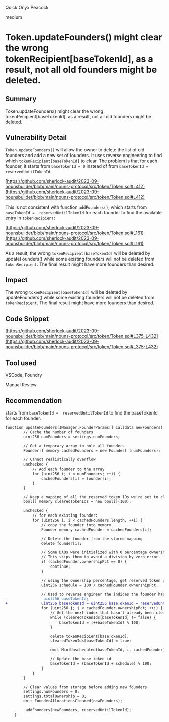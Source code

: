 Quick Onyx Peacock

medium

# Token.updateFounders() might clear the wrong tokenRecipient[baseTokenId], as a result, not all old founders might be deleted.

## Summary
Token.updateFounders() might clear the wrong tokenRecipient[baseTokenId], as a result, not all old founders might be deleted. 

## Vulnerability Detail
``Token.updateFounders()`` will allow the owner to delete the list of old founders and add a new set of founders. It uses reverse engineering to find which ``tokenRecipient[baseTokenId]`` to clear. The problem is that for each founder, it starts from ``baseTokenId = 0`` instead of from ``baseTokenId =  reservedUntilTokenId``.

[https://github.com/sherlock-audit/2023-09-nounsbuilder/blob/main/nouns-protocol/src/token/Token.sol#L412](https://github.com/sherlock-audit/2023-09-nounsbuilder/blob/main/nouns-protocol/src/token/Token.sol#L412)

This is not consistent with function  ``addFounders()``, which starts from ``baseTokenId =  reservedUntilTokenId`` for each founder to find   the available entry in ``tokenRecipient``:

[https://github.com/sherlock-audit/2023-09-nounsbuilder/blob/main/nouns-protocol/src/token/Token.sol#L161](https://github.com/sherlock-audit/2023-09-nounsbuilder/blob/main/nouns-protocol/src/token/Token.sol#L161)

As a result, the wrong ``tokenRecipient[baseTokenId]`` will be deleted by updateFounders() while some existing founders will not be deleted from ``tokenRecipient``. The final result might have more founders than desired. 


## Impact

The wrong ``tokenRecipient[baseTokenId]`` will be deleted by updateFounders() while some existing founders will not be deleted from ``tokenRecipient``. The final result might have more founders than desired. 

## Code Snippet
[https://github.com/sherlock-audit/2023-09-nounsbuilder/blob/main/nouns-protocol/src/token/Token.sol#L375-L432](https://github.com/sherlock-audit/2023-09-nounsbuilder/blob/main/nouns-protocol/src/token/Token.sol#L375-L432)

## Tool used
VSCode, Foundry

Manual Review

## Recommendation

 starts from ``baseTokenId =  reservedUntilTokenId`` to find the baseTokenId for each founder:

```diff
function updateFounders(IManager.FounderParams[] calldata newFounders) external onlyOwner {
        // Cache the number of founders
        uint256 numFounders = settings.numFounders;

        // Get a temporary array to hold all founders
        Founder[] memory cachedFounders = new Founder[](numFounders);

        // Cannot realistically overflow
        unchecked {
            // Add each founder to the array
            for (uint256 i; i < numFounders; ++i) {
                cachedFounders[i] = founder[i];
            }
        }

        // Keep a mapping of all the reserved token IDs we're set to clear.
        bool[] memory clearedTokenIds = new bool[](100);

        unchecked {
            // for each existing founder:
            for (uint256 i; i < cachedFounders.length; ++i) {
                // copy the founder into memory
                Founder memory cachedFounder = cachedFounders[i];

                // Delete the founder from the stored mapping
                delete founder[i];

                // Some DAOs were initialized with 0 percentage ownership.
                // This skips them to avoid a division by zero error.
                if (cachedFounder.ownershipPct == 0) {
                    continue;
                }

                // using the ownership percentage, get reserved token percentages
                uint256 schedule = 100 / cachedFounder.ownershipPct;

                // Used to reverse engineer the indices the founder has reserved tokens in.
-                uint256 baseTokenId;
+               uint256 baseTokenId = uint256 baseTokenId = reservedUntilTokenId;
                for (uint256 j; j < cachedFounder.ownershipPct; ++j) {
                    // Get the next index that hasn't already been cleared
                    while (clearedTokenIds[baseTokenId] != false) {
                        baseTokenId = (++baseTokenId) % 100;
                    }

                    delete tokenRecipient[baseTokenId];
                    clearedTokenIds[baseTokenId] = true;

                    emit MintUnscheduled(baseTokenId, i, cachedFounder);

                    // Update the base token id
                    baseTokenId = (baseTokenId + schedule) % 100;
                }
            }
        }

        // Clear values from storage before adding new founders
        settings.numFounders = 0;
        settings.totalOwnership = 0;
        emit FounderAllocationsCleared(newFounders);

        _addFounders(newFounders, reservedUntilTokenId);
    }
```
